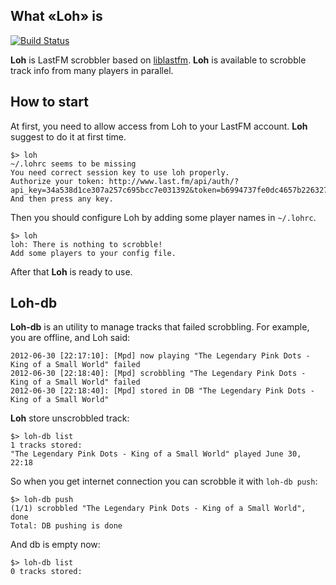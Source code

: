 ## What «Loh» is

[![Build Status](https://secure.travis-ci.org/dmalikov/loh.png?branch=master)](http://travis-ci.org/dmalikov/loh)

**Loh** is LastFM scrobbler based on [liblastfm](https://github.com/supki/haskell-liblastfm).
**Loh** is available to scrobble track info from many players in parallel.

## How to start
At first, you need to allow access from Loh to your LastFM account. **Loh** suggest to do it at first time.

    $> loh
    ~/.lohrc seems to be missing
    You need correct session key to use loh properly.
    Authorize your token: http://www.last.fm/api/auth/?api_key=34a538d1ce307a257c695bcc7e031392&token=b6994737fe0dc4657b22632746b1769e
    And then press any key.

Then you should configure Loh by adding some player names in `~/.lohrc`.

    $> loh
    loh: There is nothing to scrobble!
    Add some players to your config file.

After that **Loh** is ready to use.

## Loh-db
**Loh-db** is an utility to manage tracks that failed scrobbling. For example, you are offline, and Loh said:

    2012-06-30 [22:17:10]: [Mpd] now playing "The Legendary Pink Dots - King of a Small World" failed
    2012-06-30 [22:18:40]: [Mpd] scrobbling "The Legendary Pink Dots - King of a Small World" failed 
    2012-06-30 [22:18:40]: [Mpd] stored in DB "The Legendary Pink Dots - King of a Small World"

**Loh** store unscrobbled track:

    $> loh-db list
    1 tracks stored:
    "The Legendary Pink Dots - King of a Small World" played June 30, 22:18

So when you get internet connection you can scrobble it with `loh-db push`:

    $> loh-db push
    (1/1) scrobbled "The Legendary Pink Dots - King of a Small World", done
    Total: DB pushing is done

And db is empty now:

    $> loh-db list
    0 tracks stored:
